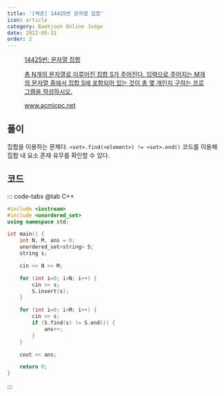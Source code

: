 ```yaml
---
title: '[백준] 14425번 문자열 집합'
icon: article
category: Baekjoon Online Judge
date: 2022-05-31
order: 2
---
```


<figure class="opengraph"><a href="https://www.acmicpc.net/problem/14425" data-source-url="https://www.acmicpc.net/problem/14425">
<div class="og-image" style="background-image: url('https://drive.google.com/uc?export=view&id=1nCax5mgwtYA82T46I_ntU1afsBBNkrLr');"></div>
<div class="og-text">
<p class="og-title">14425번: 문자열 집합</p>
<p class="og-desc">총 N개의 문자열로 이루어진 집합 S가 주어진다. 입력으로 주어지는 M개의 문자열 중에서 집합 S에 포함되어 있는 것이 총 몇 개인지 구하는 프로그램을 작성하시오.</p>
<p class="og-host">www.acmicpc.net</p></div></a></figure>

## 풀이
집합을 이용하는 문제다. `<set>.find(<element>) != <set>.end()` 코드를 이용해 집합 내 요소 존재 유무를 확인할 수 있다.

## 코드
::: code-tabs
@tab C++
```cpp
#include <iostream>
#include <unordered_set>
using namespace std;

int main() {
    int N, M, ans = 0;
    unordered_set<string> S;
    string s;

    cin >> N >> M;

    for (int i=0; i<N; i++) {
        cin >> s;
        S.insert(s);
    }

    for (int i=0; i<M; i++) {
        cin >> s;
        if (S.find(s) != S.end()) {
            ans++;
        }
    }

    cout << ans;

    return 0;
}
```
:::
